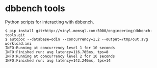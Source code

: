 # dbbench tools

Python scripts for interacting with dbbench. 

```
$ pip install git+http://vinyl.memsql.com:5000/engineering/dbbench-tools.git
$ autopoc --database=odin --concurrency=1,2 --output=/tmp/out.svg workload.ini
INFO:Running at concurrency level 1 for 10 seconds
INFO:Finished run: avg latency=116.785ms, tps=8
INFO:Running at concurrency level 2 for 10 seconds
INFO:Finished run: avg latency=142.240ms, tps=14
```